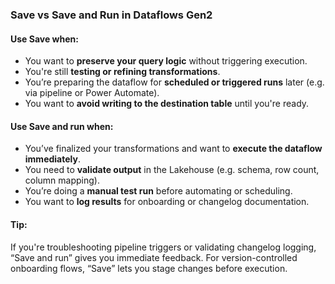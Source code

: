 ### Save vs Save and Run in Dataflows Gen2

#### Use **Save** when:
- You want to **preserve your query logic** without triggering execution.
- You're still **testing or refining transformations**.
- You’re preparing the dataflow for **scheduled or triggered runs** later (e.g. via pipeline or Power Automate).
- You want to **avoid writing to the destination table** until you're ready.

#### Use **Save and run** when:
- You’ve finalized your transformations and want to **execute the dataflow immediately**.
- You need to **validate output** in the Lakehouse (e.g. schema, row count, column mapping).
- You’re doing a **manual test run** before automating or scheduling.
- You want to **log results** for onboarding or changelog documentation.

#### Tip: 
If you're troubleshooting pipeline triggers or validating changelog logging, “Save and run” gives you immediate feedback. For version-controlled onboarding flows, “Save” lets you stage changes before execution.
